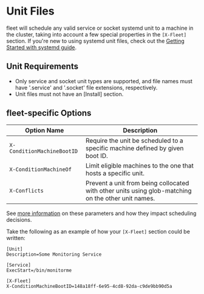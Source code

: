 # Unit Files

fleet will schedule any valid service or socket systemd unit to a machine in the cluster, taking into account a few special properties in the `[X-Fleet]` section. If you're new to using systemd unit files, check out the [Getting Started with systemd guide](https://coreos.com/docs/launching-containers/launching/getting-started-with-systemd).

## Unit Requirements

* Only service and socket unit types are supported, and file names must have '.service' and '.socket' file extensions, respectively.
* Unit files must not have an [Install] section.

## fleet-specific Options

| Option Name | Description |
|---------------|-------------|
| `X-ConditionMachineBootID` | Require the unit be scheduled to a specific machine defined by given boot ID. |
| `X-ConditionMachineOf` | Limit eligible machines to the one that hosts a specific unit. |
| `X-Conflicts` | Prevent a unit from being collocated with other units using glob-matching on the other unit names. |

See [more information](scheduling.md) on these parameters and how they impact scheduling decisions.

Take the following as an example of how your `[X-Fleet]` section could be written:

```
[Unit]
Description=Some Monitoring Service

[Service]
ExecStart=/bin/monitorme

[X-Fleet]
X-ConditionMachineBootID=148a18ff-6e95-4cd8-92da-c9de9bb90d5a
```
